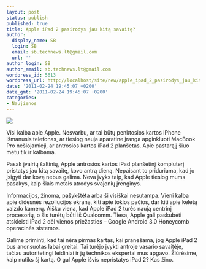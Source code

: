 ```yaml
---
layout: post
status: publish
published: true
title: Apple iPad 2 pasirodys jau kitą savaitę?
author:
  display_name: SB
  login: SB
  email: sb.technews.lt@gmail.com
  url: ''
author_login: SB
author_email: sb.technews.lt@gmail.com
wordpress_id: 5613
wordpress_url: http://localhost/site/new/apple_ipad_2_pasirodys_jau_kita_savaite/
date: '2011-02-24 19:45:07 +0200'
date_gmt: '2011-02-24 19:45:07 +0200'
categories:
- Naujienos
---
```

<div class="imgright"><img src="http://t3.gstatic.com/images?q=tbn:pgRDaGlekoMfsM:http://www.pma-show.com/news_images/00668_apple-ipad-photo.jpg"  /></div>
<p>Visi kalba apie Apple. Nesvarbu, ar tai būtų penktosios kartos iPhone išmanusis telefonas, ar tiesiog nauja aparatine įranga apginkluoti MacBook Pro nešiojamieji, ar antrosios kartos iPad 2 planšetas. Apie pastarąjį šiuo metu tik ir kalbama.</p>
<p>Pasak įvairių šaltinių, Apple antrosios kartos iPad planšetinį kompiuterį pristatys jau kitą savaitę, kovo antrą dieną. Nepaisant to priduriama, kad jo įsigyti dar kovą nebus galima. Neva įvyks taip, kad Apple tiesiog mums pasakys, kaip šiais metais atrodys svajonių įrenginys.</p>
<p>Informacijos, žinoma, pašykštėta arba ši visiškai nesutampa. Vieni kalba apie didesnės rezoliucijos ekraną, kiti apie tokios pačios, dar kiti apie keletą vaizdo kamerų. Aišku viena, kad Apple iPad 2 turės naują centrinį procesorių, o šis turėtų būti iš Qualcomm. Tiesa, Apple gali paskubėti atskleisti iPad 2 dėl vienos priežasties – Google Android 3.0 Honeycomb operacinės sistemos.</p>
<p>Galime priminti, kad tai nėra pirmas kartas, kai pranešama, jog Apple iPad 2 bus anonsuotas labai greitai. Tai turėjo įvykti antroje vasario savaitėje, tačiau autoritetingi leidiniai ir jų technikos ekspertai mus apgavo. Žiūrėsime, kaip nutiks šį kartą. O gal Apple išvis nepristatys iPad 2? Kas žino.</p>
